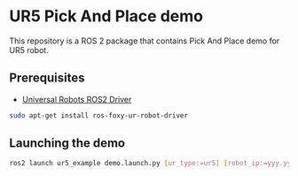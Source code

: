 # UR5 Pick And Place demo
This repository is a ROS 2 package that contains Pick And Place demo for UR5 robot.

## Prerequisites
 * [Universal Robots ROS2 Driver](https://github.com/UniversalRobots/Universal_Robots_ROS2_Driver.git)
```bash
sudo apt-get install ros-foxy-ur-robot-driver
```

## Launching the demo
```bash
ros2 launch ur5_example demo.launch.py [ur_type:=ur5] [robot_ip:=yyy.yyy.yyy.yyy] [use_fake_hardware:=true]
```